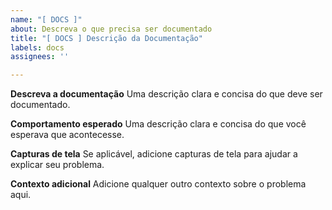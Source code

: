 ```yaml
---
name: "[ DOCS ]"
about: Descreva o que precisa ser documentado
title: "[ DOCS ] Descrição da Documentação"
labels: docs
assignees: ''

---
```


**Descreva a documentação**
Uma descrição clara e concisa do que deve ser documentado.

**Comportamento esperado**
Uma descrição clara e concisa do que você esperava que acontecesse.

**Capturas de tela**
Se aplicável, adicione capturas de tela para ajudar a explicar seu problema.

**Contexto adicional**
Adicione qualquer outro contexto sobre o problema aqui.
